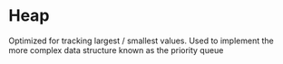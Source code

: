 # Heap
Optimized for tracking largest / smallest values. Used to implement the more complex data structure known as the priority queue

